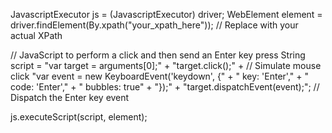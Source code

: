 JavascriptExecutor js = (JavascriptExecutor) driver;
WebElement element = driver.findElement(By.xpath("your_xpath_here"));  // Replace with your actual XPath

// JavaScript to perform a click and then send an Enter key press
String script = 
    "var target = arguments[0];" +
    "target.click();" +  // Simulate mouse click
    "var event = new KeyboardEvent('keydown', {" +
    "    key: 'Enter'," +
    "    code: 'Enter'," +
    "    bubbles: true" +
    "});" +
    "target.dispatchEvent(event);";  // Dispatch the Enter key event

js.executeScript(script, element);


